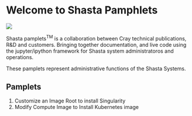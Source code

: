 # Welcome to Shasta Pamphlets

![](https://cdn.flipsnack.com/blog/wp-content/uploads/2017/09/19160632/31.jpg)

Shasta pamplets<sup>TM</sup> is a collaboration between Cray technical publications, R&D and customers. Bringing together documentation, and live code using the jupyter/ipython framework for Shasta system administratoros and operations.

These pamplets represent administrative functions of the Shasta Systems.

## Pamplets

1. Customize an Image Root to install Singularity
1. Modify Compute Image to Install Kubernetes image


